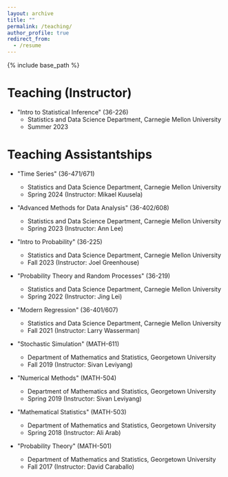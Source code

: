 ```yaml
---
layout: archive
title: ""
permalink: /teaching/
author_profile: true
redirect_from:
  - /resume
---
```


{% include base_path %}

Teaching (Instructor)
======
* "Intro to Statistical Inference" (36-226)
  * Statistics and Data Science Department, Carnegie Mellon University
  * Summer 2023


Teaching Assistantships
======
* "Time Series" (36-471/671)
  * Statistics and Data Science Department, Carnegie Mellon University
  * Spring 2024 (Instructor: Mikael Kuusela)

* "Advanced Methods for Data Analysis" (36-402/608)
  * Statistics and Data Science Department, Carnegie Mellon University
  * Spring 2023 (Instructor: Ann Lee)

* "Intro to Probability" (36-225)
  * Statistics and Data Science Department, Carnegie Mellon University
  * Fall 2023 (Instructor: Joel Greenhouse)

* "Probability Theory and Random Processes" (36-219)
  * Statistics and Data Science Department, Carnegie Mellon University
  * Spring 2022 (Instructor: Jing Lei)

* "Modern Regression" (36-401/607)
  * Statistics and Data Science Department, Carnegie Mellon University
  * Fall 2021 (Instructor: Larry Wasserman)

* "Stochastic Simulation" (MATH-611)
  * Department of Mathematics and Statistics, Georgetown University
  * Fall 2019 (Instructor: Sivan Leviyang)

* "Numerical Methods" (MATH-504)
  * Department of Mathematics and Statistics, Georgetown University
  * Spring 2019 (Instructor: Sivan Leviyang)

* "Mathematical Statistics" (MATH-503)
  * Department of Mathematics and Statistics, Georgetown University
  * Spring 2018 (Instructor: Ali Arab) 

* "Probability Theory" (MATH-501)
  * Department of Mathematics and Statistics, Georgetown University
  * Fall 2017 (Instructor: David Caraballo)
